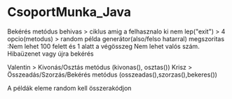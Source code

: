 # CsoportMunka_Java


Bekérés metódus behivas > ciklus amig a felhasznalo ki nem lep("exit") >  4 opcio(metodus) > random példa generátor(also/felso hatarral)
megszoritas :Nem lehet 100 felett és 1 alatt a végösszeg
             Nem lehet valós szám.
 Hibaüzenet vagy újra bekérés
 


Valentin > Kivonás/Osztás metódus  (kivonas(), osztas())
Krisz > Összeadás/Szorzás/Bekérés metódus (osszeadas(),szorzas(),bekeres())
 
A példák eleme random kell összerakódjon


